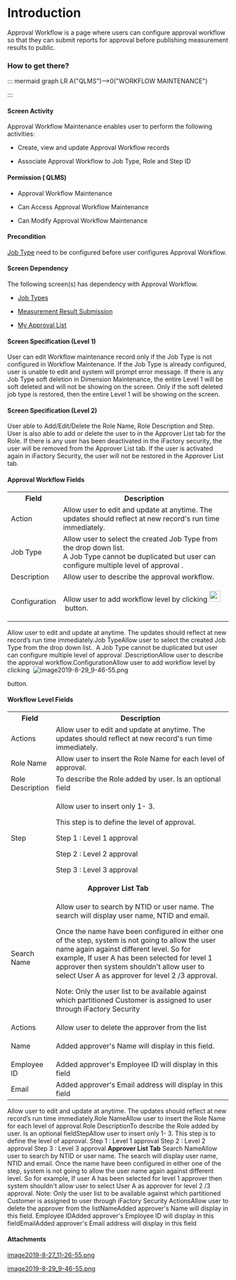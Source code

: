 # Introduction

Approval Workflow is a page where users can configure approval workflow so that they can submit reports for approval before publishing measurement results to public.


### How to get there?



::: mermaid
graph LR
A("QLMS")-->0("WORKFLOW MAINTENANCE")

:::


#### Screen Activity


Approval Workflow Maintenance enables user to perform the following activities:

- Create, view and update Approval Workflow records


- Associate Approval Workflow to Job Type, Role and Step ID



#### Permission ( QLMS)



- Approval Workflow Maintenance


- Can Access Approval Workflow Maintenance


- Can Modify Approval Workflow Maintenance



#### Precondition


[Job Type](/iFactory-JGP-MES/iFactory-JGP-MES-Home/iFactory-JGP-MS/CONTENT/JGP-QLMS/Job-Types.md)
need to be configured before user configures Approval Workflow.

#### Screen Dependency


The following screen(s) has dependency with Approval Workflow.

- [Job Types](/iFactory-JGP-MES/iFactory-JGP-MES-Home/iFactory-JGP-MS/CONTENT/JGP-QLMS/Job-Types.md)


- [Measurement Result Submission](/iFactory-JGP-MES/iFactory-JGP-MES-Home/iFactory-JGP-MS/CONTENT/JGP-QLMS/Measurement-Results-with-Approval-Process/Measurement-Result-Submission.md)

- [My Approval List](/iFactory-JGP-MES/iFactory-JGP-MES-Home/iFactory-JGP-MS/CONTENT/JGP-QLMS/Measurement-Results-with-Approval-Process/My-Approval-List.md)


#### Screen Specification (Level 1)


User can edit Workflow maintenance record only if the Job Type is not configured in Workflow Maintenance. If the Job Type is already configured, user is unable to edit and system will prompt error message.
If there is any Job Type soft deletion in Dimension Maintenance, the entire Level 1 will be soft deleted and will not be showing on the screen. Only if the soft deleted job type is restored, then the entire Level 1 will be showing on the screen.


#### Screen Specification (Level 2)


User able to Add/Edit/Delete the Role Name, Role Description and Step. User is also able to add or delete the user to in the Approver List tab for the Role.
If there is any user has been deactivated in the iFactory security, the user will be removed from the Approver List tab. If the user is activated again in iFactory Security, the user will not be restored in the Approver List tab. 


#### Approval Workflow Fields


<table class="wrapped relative-table confluenceTable" style="width: 100.0%;"><colgroup><col style="width: 18.6125%;" /><col style="width: 81.3875%;" /></colgroup><tbody><tr><th class="confluenceTh">Field</th><th class="confluenceTh">Description</th></tr><tr><td class="confluenceTd">Action</td><td class="confluenceTd">Allow user to edit and update at anytime. The updates should reflect at new record's run time immediately.</td></tr><tr><td class="confluenceTd">Job Type</td><td class="confluenceTd">Allow user to select the created Job Type from the drop down list. <br />A Job Type cannot be duplicated but user can configure multiple level of approval .</td></tr><tr><td class="confluenceTd">Description</td><td class="confluenceTd">Allow user to describe the approval workflow.</td></tr><tr><td class="confluenceTd">Configuration</td><td colspan="1" class="confluenceTd"><div class="content-wrapper"><p>Allow user to add workflow level by clicking <span class="confluence-embedded-file-wrapper confluence-embedded-manual-size"><img class="confluence-embedded-image confluence-thumbnail" width="25" src="https://dev.azure.com/jblprd/Production%20Systems-JGP/_apis/git/repositories/wiki-JGP iFactory/items?path=/.attachments/55413000.png&$format=octetStream" data-image-src="https://dev.azure.com/jblprd/Production%20Systems-JGP/_apis/git/repositories/wiki-JGP iFactory/items?path=/.attachments/55413000.png&$format=octetStream" data-unresolved-comment-count="0" data-linked-resource-id="55413000" data-linked-resource-version="1" data-linked-resource-type="attachment" data-linked-resource-default-alias="image2019-8-29-9-46-55.png" data-base-url="http://usplnd0wiki01:8090" data-linked-resource-content-type="image/png" data-linked-resource-container-id="55412835" data-linked-resource-container-version="27" /></span> button.</p></div></td></tr></tbody></table>

Allow user to edit and update at anytime. The updates should reflect at new record’s run time immediately.Job TypeAllow user to select the created Job Type from the drop down list. 
A Job Type cannot be duplicated but user can configure multiple level of approval .DescriptionAllow user to describe the approval workflow.ConfigurationAllow user to add workflow level by clicking 
![image2019-8-29_9-46-55.png](/.attachments/55413000.png)


button.


#### Workflow Level Fields


<table class="relative-table wrapped confluenceTable" style="width: 100.0%;"><colgroup><col style="width: 18.7817%;" /><col style="width: 81.2747%;" /></colgroup><tbody><tr><th class="confluenceTh">Field</th><th class="confluenceTh">Description</th></tr><tr><td class="confluenceTd">Actions</td><td class="confluenceTd">Allow user to edit and update at anytime. The updates should reflect at new record's run time immediately.</td></tr><tr><td class="confluenceTd">Role Name</td><td class="confluenceTd">Allow user to insert the Role Name for each level of approval.</td></tr><tr><td class="confluenceTd">Role Description</td><td class="confluenceTd">To describe the Role added by user. Is an optional field</td></tr><tr><td colspan="1" class="confluenceTd">Step</td><td colspan="1" class="confluenceTd"><p>Allow user to insert only 1- 3.</p><p><span style="letter-spacing: 0.0px;">This step is to define the level of approval.</span></p><p><span style="letter-spacing: 0.0px;">Step 1 : Level 1 approval</span></p><p><span style="letter-spacing: 0.0px;">Step 2 : Level 2 approval</span></p><p><span style="letter-spacing: 0.0px;">Step 3 : Level 3 approval</span></p></td></tr><tr><td style="text-align: center;" colspan="2" class="confluenceTd"><strong>Approver List Tab</strong></td></tr><tr><td class="confluenceTd">Search Name</td><td class="confluenceTd"><p>Allow user to search by NTID or user name. The search will display user name, NTID and email.</p><p>Once the name have been configured in either one of the step, system is not going to allow the user name again against different level. So for example, If user A has been selected for level 1 approver then system shouldn't allow user to select User A as approver for level 2 /3 approval.</p><p>Note: Only the user list to be available against which partitioned Customer is assigned to user through iFactory Security</p></td></tr><tr><td colspan="1" class="confluenceTd">Actions</td><td colspan="1" class="confluenceTd">Allow user to delete the approver from the list</td></tr><tr><td colspan="1" class="confluenceTd">Name</td><td colspan="1" class="confluenceTd"><p>Added approver's Name will display in this field.</p></td></tr><tr><td colspan="1" class="confluenceTd">Employee ID</td><td colspan="1" class="confluenceTd">Added approver's Employee ID will display in this field</td></tr><tr><td colspan="1" class="confluenceTd">Email</td><td colspan="1" class="confluenceTd">Added approver's Email address will display in this field</td></tr></tbody></table>

Allow user to edit and update at anytime. The updates should reflect at new record’s run time immediately.Role NameAllow user to insert the Role Name for each level of approval.Role DescriptionTo describe the Role added by user. Is an optional fieldStepAllow user to insert only 1- 3.
This step is to define the level of approval.
Step 1 : Level 1 approval
Step 2 : Level 2 approval
Step 3 : Level 3 approval
**Approver List Tab** Search NameAllow user to search by NTID or user name. The search will display user name, NTID and email.
Once the name have been configured in either one of the step, system is not going to allow the user name again against different level. So for example, If user A has been selected for level 1 approver then system shouldn't allow user to select User A as approver for level 2 /3 approval.
Note: Only the user list to be available against which partitioned Customer is assigned to user through iFactory Security
ActionsAllow user to delete the approver from the listNameAdded approver's Name will display in this field.
Employee IDAdded approver's Employee ID will display in this fieldEmailAdded approver's Email address will display in this field

#### Attachments

[image2019-8-27_11-26-55.png](/.attachments/55412838.png)
[image2019-8-29_9-46-55.png](/.attachments/55413000.png)
